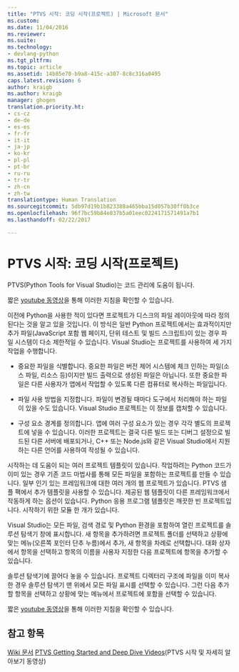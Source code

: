 ```yaml
---
title: "PTVS 시작: 코딩 시작(프로젝트) | Microsoft 문서"
ms.custom: 
ms.date: 11/04/2016
ms.reviewer: 
ms.suite: 
ms.technology:
- devlang-python
ms.tgt_pltfrm: 
ms.topic: article
ms.assetid: 14b85e70-b9a8-415c-a307-8c8c316a0495
caps.latest.revision: 6
author: kraigb
ms.author: kraigb
manager: ghogen
translation.priority.ht:
- cs-cz
- de-de
- es-es
- fr-fr
- it-it
- ja-jp
- ko-kr
- pl-pl
- pt-br
- ru-ru
- tr-tr
- zh-cn
- zh-tw
translationtype: Human Translation
ms.sourcegitcommit: 5db97d19b1b823388a465bba15d057b30ff0b3ce
ms.openlocfilehash: 96f7bc59b84e837b5a01eec0224171571491a7b1
ms.lasthandoff: 02/22/2017

---
```

# <a name="getting-started-with-ptvs-start-coding-projects"></a>PTVS 시작: 코딩 시작(프로젝트)
PTVS(Python Tools for Visual Studio)는 코드 관리에 도움이 됩니다. 
 
 짧은 [youtube 동영상](https://www.youtube.com/watch?v=KHPoVpL7zHg&list=PLReL099Y5nRdLgGAdrb_YeTdEnd23s6Ff&index=2)을 통해 이러한 지침을 확인할 수 있습니다. 
 
 이전에 Python을 사용한 적이 있다면 프로젝트가 디스크의 파일 레이아웃에 따라 정의된다는 것을 알고 있을 것입니다. 이 방식은 일반 Python 프로젝트에서는 효과적이지만 추가 파일(JavaScript 포함 웹 페이지, 단위 테스트 및 빌드 스크립트)이 있는 경우 파일 시스템이 다소 제한적일 수 있습니다. Visual Studio는 프로젝트를 사용하여 세 가지 작업을 수행합니다. 
 
- 중요한 파일을 식별합니다. 중요한 파일은 버전 제어 시스템에 체크 인하는 파일(소스 파일, 리소스 등)이지만 빌드 출력으로 생성된 파일은 아닙니다. 또한 중요한 파일은 다른 사용자가 앱에서 작업할 수 있도록 다른 컴퓨터로 복사하는 파일입니다. 
 
- 파일 사용 방법을 지정합니다. 파일이 변경될 때마다 도구에서 처리해야 하는 파일이 있을 수도 있습니다. Visual Studio 프로젝트는 이 정보를 캡처할 수 있습니다. 
 
- 구성 요소 경계를 정의합니다. 앱에 여러 구성 요소가 있는 경우 각각 별도의 프로젝트에 넣을 수 있습니다. 이러한 프로젝트는 결국 다른 빌드 또는 디버그 설정으로 빌드된 다른 서버에 배포되거나, C++ 또는 Node.js와 같은 Visual Studio에서 지원하는 다른 언어를 사용하여 작성될 수 있습니다. 
 
 시작하는 데 도움이 되는 여러 프로젝트 템플릿이 있습니다. 작업하려는 Python 코드가 이미 있는 경우 기존 코드 마법사를 통해 모든 파일을 포함하는 프로젝트를 만들 수 있습니다. 일부 인기 있는 프레임워크에 대한 여러 개의 웹 프로젝트가 있습니다. PTVS 샘플 팩에서 추가 템플릿을 사용할 수 있습니다. 제공된 웹 템플릿이 다른 프레임워크에서 작동하게 하는 옵션이 있습니다. Python 응용 프로그램 템플릿은 깨끗한 빈 프로젝트입니다. 시작하기 위한 모듈 한 개가 있습니다. 
 
 Visual Studio는 모든 파일, 검색 경로 및 Python 환경을 포함하여 열린 프로젝트를 솔루션 탐색기 창에 표시합니다. 새 항목을 추가하려면 프로젝트 폴더를 선택하고 상황에 맞는 메뉴(오른쪽 포인터 단추 누름)에서 추가, 새 항목을 차례로 선택합니다. 대화 상자에서 항목을 선택하고 항목의 이름을 사용자 지정한 다음 프로젝트에 항목을 추가할 수 있습니다. 
 
 솔루션 탐색기에 끌어다 놓을 수 있습니다. 프로젝트 디렉터리 구조에 파일을 이미 복사한 경우 솔루션 탐색기 맨 위에서 모든 파일 표시를 선택할 수 있습니다. 그런 다음 추가할 항목을 선택하고 상황에 맞는 메뉴에서 프로젝트에 포함을 선택할 수 있습니다. 
 
 짧은 [youtube 동영상](https://www.youtube.com/watch?v=KHPoVpL7zHg&list=PLReL099Y5nRdLgGAdrb_YeTdEnd23s6Ff&index=2)을 통해 이러한 지침을 확인할 수 있습니다. 
 
## <a name="see-also"></a>참고 항목 
 [Wiki 문서](https://github.com/Microsoft/PTVS/wiki/Projects) 
 [PTVS Getting Started and Deep Dive Videos](https://www.youtube.com/playlist?list=PLReL099Y5nRdLgGAdrb_YeTdEnd23s6Ff)(PTVS 시작 및 자세히 알아보기 동영상)
